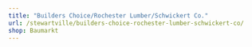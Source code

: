 ```yaml
---
title: "Builders Choice/Rochester Lumber/Schwickert Co."
url: /stewartville/builders-choice-rochester-lumber-schwickert-co/
shop: Baumarkt
---
```

